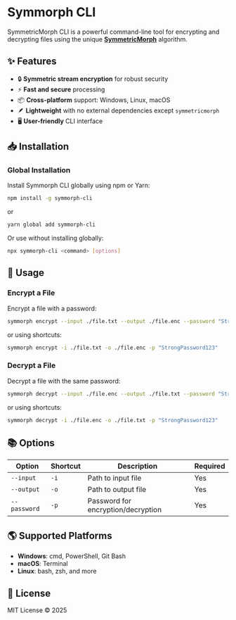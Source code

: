 # Symmorph CLI

SymmetricMorph CLI is a powerful command-line tool for encrypting and decrypting files using the unique **[SymmetricMorph](https://github.com/sur-ser/symmetricmorph)** algorithm.

## ✨ Features

- 🔒 **Symmetric stream encryption** for robust security
- ⚡ **Fast and secure** processing
- 📦 **Cross-platform** support: Windows, Linux, macOS
- 🪶 **Lightweight** with no external dependencies except `symmetricmorph`
- 🖥 **User-friendly** CLI interface

## 📥 Installation

### Global Installation
Install Symmorph CLI globally using npm or Yarn:

```bash
npm install -g symmorph-cli
```
or
```bash
yarn global add symmorph-cli
```
Or use without installing globally:
```bash
npx symmorph-cli <command> [options]
```
## 🚀 Usage

### Encrypt a File
Encrypt a file with a password:

```bash
symmorph encrypt --input ./file.txt --output ./file.enc --password "StrongPassword123"
```
or using shortcuts:
```bash
symmorph encrypt -i ./file.txt -o ./file.enc -p "StrongPassword123"
```

### Decrypt a File
Decrypt a file with the same password:

```bash
symmorph decrypt --input ./file.enc --output ./file.txt --password "StrongPassword123"
```
or using shortcuts:
```bash
symmorph decrypt -i ./file.enc -o ./file.txt -p "StrongPassword123"
```

## 📚 Options

| Option       | Shortcut | Description                          | Required |
|--------------|----------|--------------------------------------|----------|
| `--input`    | `-i`     | Path to input file                   | Yes      |
| `--output`   | `-o`     | Path to output file                  | Yes      |
| `--password` | `-p`     | Password for encryption/decryption   | Yes      |

## 🌎 Supported Platforms

- **Windows**: cmd, PowerShell, Git Bash
- **macOS**: Terminal
- **Linux**: bash, zsh, and more

## 📄 License

MIT License © 2025